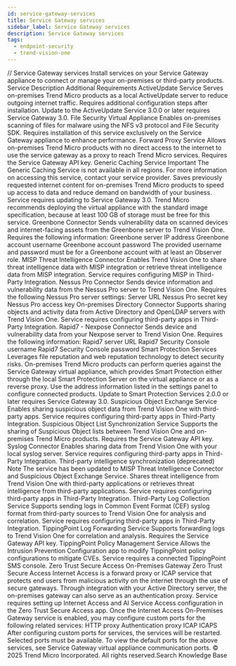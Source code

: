 ```yaml
---
id: service-gateway-services
title: Service Gateway services
sidebar_label: Service Gateway services
description: Service Gateway services
tags:
  - endpoint-security
  - trend-vision-one
---
```


/*<![CDATA[*/ $('#title').html($('meta[name=map-description]').attr('content')); /*]]>*/ Service Gateway services Install services on your Service Gateway appliance to connect or manage your on-premises or third-party products. Service Description Additional Requirements ActiveUpdate Service Serves on-premises Trend Micro products as a local ActiveUpdate server to reduce outgoing internet traffic. Requires additional configuration steps after installation. Update to the ActiveUpdate Service 3.0.0 or later requires Service Gateway 3.0. File Security Virtual Appliance Enables on-premises scanning of files for malware using the NFS v3 protocol and File Security SDK. Requires installation of this service exclusively on the Service Gateway appliance to enhance performance. Forward Proxy Service Allows on-premises Trend Micro products with no direct access to the internet to use the service gateway as a proxy to reach Trend Micro services. Requires the Service Gateway API key. Generic Caching Service Important The Generic Caching Service is not available in all regions. For more information on accessing this service, contact your service provider. Saves previously requested internet content for on-premises Trend Micro products to speed up access to data and reduce demand on bandwidth of your business. Service requires updating to Service Gateway 3.0. Trend Micro recommends deploying the virtual appliance with the standard image specification, because at least 100 GB of storage must be free for this service. Greenbone Connector Sends vulnerability data on scanned devices and internet-facing assets from the Greenbone server to Trend Vision One. Requires the following information: Greenbone server IP address Greenbone account username Greenbone account password The provided username and password must be for a Greenbone account with at least an Observer role. MISP Threat Intelligence Connector Enables Trend Vision One to share threat intelligence data with MISP integration or retrieve threat intelligence data from MISP integration. Service requires configuring MISP in Third-Party Integration. Nessus Pro Connector Sends device information and vulnerability data from the Nessus Pro server to Trend Vision One. Requires the following Nessus Pro server settings: Server URL Nessus Pro secret key Nessus Pro access key On-premises Directory Connector Supports sharing objects and activity data from Active Directory and OpenLDAP servers with Trend Vision One. Service requires configuring third-party apps in Third-Party Integration. Rapid7 - Nexpose Connector Sends device and vulnerability data from your Nexpose server to Trend Vision One. Requires the following information: Rapid7 server URL Rapid7 Security Console username Rapid7 Security Console password Smart Protection Services Leverages file reputation and web reputation technology to detect security risks. On-premises Trend Micro products can perform queries against the Service Gateway virtual appliance, which provides Smart Protection either through the local Smart Protection Server on the virtual appliance or as a reverse proxy. Use the address information listed in the settings panel to configure connected products. Update to Smart Protection Services 2.0.0 or later requires Service Gateway 3.0. Suspicious Object Exchange Service Enables sharing suspicious object data from Trend Vision One with third-party apps. Service requires configuring third-party apps in Third-Party Integration. Suspicious Object List Synchronization Service Supports the sharing of Suspicious Object lists between Trend Vision One and on-premises Trend Micro products. Requires the Service Gateway API key. Syslog Connector Enables sharing data from Trend Vision One with your local syslog server. Service requires configuring third-party apps in Third-Party Integration. Third-party intelligence synchronization (deprecated) Note The service has been updated to MISP Threat Intelligence Connector and Suspicious Object Exchange Service. Shares threat intelligence from Trend Vision One with third-party applications or retrieves threat intelligence from third-party applications. Service requires configuring third-party apps in Third-Party Integration. Third-Party Log Collection Service Supports sending logs in Common Event Format (CEF) syslog format from third-party sources to Trend Vision One for analysis and correlation. Service requires configuring third-party apps in Third-Party Integration. TippingPoint Log Forwarding Service Supports forwarding logs to Trend Vision One for correlation and analysis. Requires the Service Gateway API key. TippingPoint Policy Management Service Allows the Intrusion Prevention Configuration app to modify TippingPoint policy configurations to mitigate CVEs. Service requires a connected TippingPoint SMS console. Zero Trust Secure Access On-Premises Gateway Zero Trust Secure Access Internet Access is a forward proxy or ICAP service that protects end users from malicious activity on the internet through the use of secure gateways. Through integration with your Active Directory server, the on-premises gateway can also serve as an authentication proxy. Service requires setting up Internet Access and AI Service Access configuration in the Zero Trust Secure Access app. Once the Internet Access On-Premises Gateway service is enabled, you may configure custom ports for the following related services: HTTP proxy Authentication proxy ICAP ICAPS After configuring custom ports for services, the services will be restarted. Selected ports must be available. To view the default ports for the above services, see Service Gateway virtual appliance communication ports. © 2025 Trend Micro Incorporated. All rights reserved.Search Knowledge Base